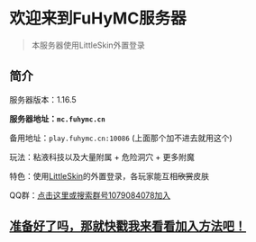 # 欢迎来到FuHyMC服务器

> 本服务器使用LittleSkin外置登录

## 简介

服务器版本：1.16.5

**服务器地址：`mc.fuhymc.cn`**

备用地址：`play.fuhymc.cn:10086` \(上面那个加不进去就用这个\)

玩法：粘液科技以及大量附属 + 危险洞穴 + 更多附魔

特色：使用[LittleSkin](https://mcskin.littleservice.cn/)的外置登录，各玩家能互相~~欣赏~~皮肤

QQ群：[点击这里或搜索群号1079084078加入](https://jq.qq.com/?_wv=1027&k=bw6B6MKN)

## [准备好了吗，那就快戳我来看看加入方法吧！](how-to-join)